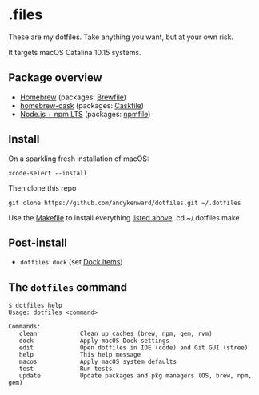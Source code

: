 # .files

These are my dotfiles. Take anything you want, but at your own risk.

It targets macOS Catalina 10.15 systems.

## Package overview

- [Homebrew](https://brew.sh) (packages: [Brewfile](./install/Brewfile))
- [homebrew-cask](https://caskroom.github.io) (packages: [Caskfile](./install/Caskfile))
- [Node.js + npm LTS](https://nodejs.org/en/download/) (packages: [npmfile](./install/npmfile))

## Install

On a sparkling fresh installation of macOS:

    xcode-select --install

Then clone this repo

    git clone https://github.com/andykenward/dotfiles.git ~/.dotfiles

Use the [Makefile](./Makefile) to install everything [listed above](#package-overview).
    cd ~/.dotfiles
    make

## Post-install

- `dotfiles dock` (set [Dock items](./macos/dock.sh))

## The `dotfiles` command

    $ dotfiles help
    Usage: dotfiles <command>

    Commands:
       clean            Clean up caches (brew, npm, gem, rvm)
       dock             Apply macOS Dock settings
       edit             Open dotfiles in IDE (code) and Git GUI (stree)
       help             This help message
       macos            Apply macOS system defaults
       test             Run tests
       update           Update packages and pkg managers (OS, brew, npm, gem)